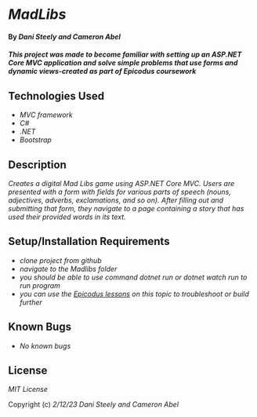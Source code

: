 # _MadLibs_

#### By _Dani Steely and Cameron Abel_

#### _This project was made to become familiar with setting up an ASP.NET Core MVC application and solve simple problems that use forms and dynamic views-created as part of Epicodus coursework_

## Technologies Used

* _MVC framework_
* _C#_
* _.NET_
* _Bootstrap_

## Description

_Creates a digital Mad Libs game using ASP.NET Core MVC. Users are presented with a form with fields for various parts of speech (nouns, adjectives, adverbs, exclamations, and so on). After filling out and submitting that form, they navigate to a page containing a story that has used their provided words in its text._

## Setup/Installation Requirements

* _clone project from github_
* _navigate to the Madlibs folder_
* _you should be able to use command dotnet run or dotnet watch run to run program_
* _you can use the [Epicodus lessons](https://www.learnhowtoprogram.com/c-and-net-part-time/c-web-applications/building-and-running-an-asp-net-core-mvc-web-app) on this topic to troubleshoot or build further_

## Known Bugs

* _No known bugs_

## License

_MIT License_

Copyright (c) _2/12/23_ _Dani Steely and Cameron Abel_